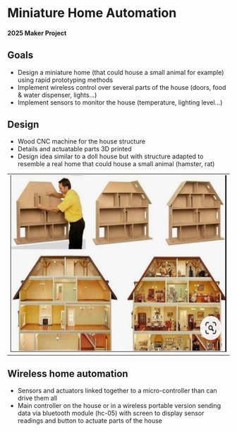 # Miniature Home Automation
#### 2025 Maker Project

## Goals
* Design a miniature home (that could house a small animal for example) using rapid prototyping methods
* Implement wireless control over several parts of the house (doors, food & water dispenser, lights...)
* Implement sensors to monitor the house (temperature, lighting level...)

## Design 
* Wood CNC machine for the house structure
* Details and actuatable parts 3D printed
* Design idea similar to a doll house but with structure adapted to resemble a real home that could house a small animal (hamster, rat)
<table>
  <tr>
    <td><img src="Design Inspirations/screen.png" alt="Doll house screen" width="500" height="400"></td>
  </tr>
</table>

## Wireless home automation
* Sensors and actuators linked together to a micro-controller than can drive them all
* Main controller on the house or in a wireless portable version sending data via bluetooth module (hc-05) with screen to display sensor readings and button to actuate parts of the house
